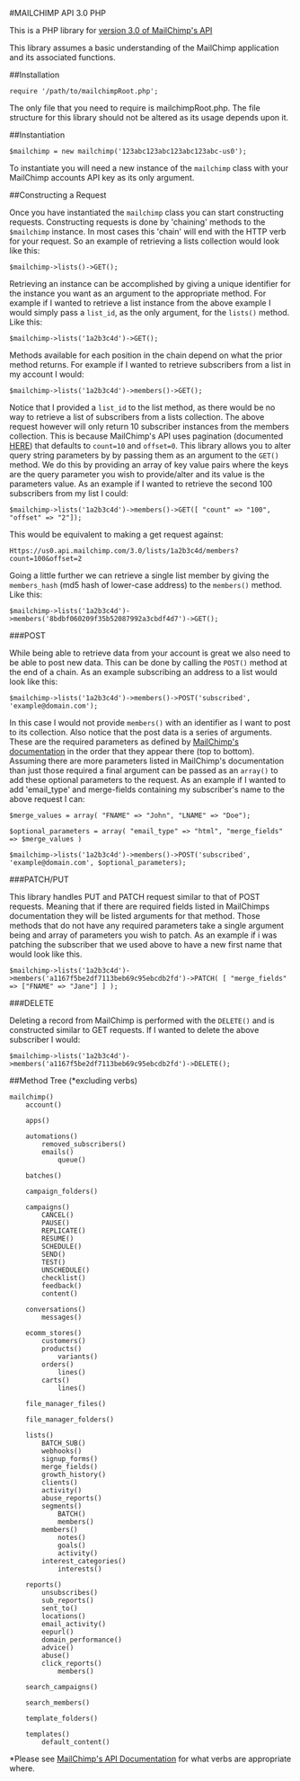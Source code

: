 #MAILCHIMP API 3.0 PHP

This is a PHP library for [version 3.0 of MailChimp's API](https://developer.mailchimp.com)

This library assumes a basic understanding of the MailChimp application and its associated functions. 

##Installation

	require '/path/to/mailchimpRoot.php';

The only file that you need to require is mailchimpRoot.php. The file structure for this library should not be altered as its usage depends upon it.

##Instantiation

	$mailchimp = new mailchimp('123abc123abc123abc123abc-us0');

To instantiate you will need a new instance of the `mailchimp` class with your MailChimp accounts API key as its only argument.

##Constructing a Request

Once you have instantiated the `mailchimp` class you can start constructing requests. Constructing requests is done by 'chaining' methods to the `$mailchimp` instance. In most cases this 'chain' will end with the HTTP verb for your request. So an example of retrieving a lists collection would look like this:

	$mailchimp->lists()->GET();

Retrieving an instance can be accomplished by giving a unique identifier for the instance you want as an argument to the appropriate method. For example if I wanted to retrieve a list instance from the above example I would simply pass a `list_id`, as the only argument, for the `lists()` method. Like this:

	$mailchimp->lists('1a2b3c4d')->GET();

Methods available for each position in the chain depend on what the prior method returns. For example if I wanted to retrieve subscribers from a list in my account I would:

	$mailchimp->lists('1a2b3c4d')->members()->GET();

Notice that I provided a `list_id` to the list method, as there would be no way to retrieve a list of subscribers from a lists collection. The above request however will only return 10 subscriber instances from the members collection. This is because MailChimp's API uses pagination (documented [HERE](http://developer.mailchimp.com/documentation/mailchimp/guides/get-started-with-mailchimp-api-3/#parameters)) that defaults to `count=10` and `offset=0`. This library allows you to alter query string parameters by by passing them as an argument to the `GET()` method. We do this by providing an array of key value pairs where the keys are the query parameter you wish to provide/alter and its value is the parameters value. As an example if I wanted to retrieve the second 100 subscribers from my list I could:

	$mailchimp->lists('1a2b3c4d')->members()->GET([ "count" => "100", "offset" => "2"]);

This would be equivalent to making a get request against:

	Https://us0.api.mailchimp.com/3.0/lists/1a2b3c4d/members?count=100&offset=2

Going a little further we can retrieve a single list member by giving the `members_hash` (md5 hash of lower-case address) to the `members()` method. Like this:

	$mailchimp->lists('1a2b3c4d')->members('8bdbf060209f35b52087992a3cbdf4d7')->GET();

###POST

While being able to retrieve data from your account is great we also need to be able to post new data. This can be done by calling the `POST()` method at the end of a chain. As an example subscribing an address to a list would look like this:

	$mailchimp->lists('1a2b3c4d')->members()->POST('subscribed', 'example@domain.com');

In this case I would not provide `members()` with an identifier as I want to post to its collection. Also notice that the post data is a series of arguments. These are the required parameters as defined by [MailChimp's documentation](http://developer.mailchimp.com/documentation/mailchimp/reference/lists/members/#create-post_lists_list_id_members) in the order that they appear there (top to bottom). Assuming there are more parameters listed in MailChimp's documentation than just those required a final argument can be passed as an `array()` to add these optional parameters to the request. As an example if I wanted to add 'email_type' and merge-fields containing my subscriber's name to the above request I can:

	$merge_values = array( "FNAME" => "John", "LNAME" => "Doe");

	$optional_parameters = array( "email_type" => "html", "merge_fields" => $merge_values )

	$mailchimp->lists('1a2b3c4d')->members()->POST('subscribed', 'example@domain.com', $optional_parameters);

###PATCH/PUT

This library handles PUT and PATCH request similar to that of POST requests. Meaning that if there are required fields listed in MailChimps documentation they will be listed arguments for that method. Those methods that do not have any required parameters take a single argument being and array of parameters you wish to patch. As an example if i was patching the subscriber that we used above to have a new first name that would look like this.

	$mailchimp->lists('1a2b3c4d')->members('a1167f5be2df7113beb69c95ebcdb2fd')->PATCH( [ "merge_fields" => ["FNAME" => "Jane"] ] );

###DELETE

Deleting a record from MailChimp is performed with the `DELETE()` and is constructed similar to GET requests. If I wanted to delete the above subscriber I would:

	$mailchimp->lists('1a2b3c4d')->members('a1167f5be2df7113beb69c95ebcdb2fd')->DELETE();

##Method Tree (\*excluding verbs)

	mailchimp()
		account()

		apps()

		automations()
	  		removed_subscribers()
	    	emails()
	    		queue()

	    batches()

	    campaign_folders()

	    campaigns()
	    	CANCEL()
	    	PAUSE()
	    	REPLICATE()
	    	RESUME()
	    	SCHEDULE()
	    	SEND()
	    	TEST()
	    	UNSCHEDULE()
	    	checklist()
	    	feedback()
	    	content()

	    conversations()
	    	messages()

	    ecomm_stores()
	    	customers()
	    	products()
	    		variants()
	    	orders()
	    		lines()
	    	carts()
	    		lines()

	    file_manager_files()

	    file_manager_folders()

	    lists()
	    	BATCH_SUB()
	    	webhooks()
	    	signup_forms()
	    	merge_fields()
	    	growth_history()
	    	clients()
	    	activity()
	    	abuse_reports()
	    	segments()
	    		BATCH()
	    		members()
	    	members()
	    		notes()
	    		goals()
	    		activity()
	       	interest_categories()
	       		interests()

	    reports()
	    	unsubscribes()
	    	sub_reports()
	    	sent_to()
	    	locations()
	    	email_activity()
	    	eepurl()
	    	domain_performance()
	    	advice()
	    	abuse()
	    	click_reports()
	    		members()

	    search_campaigns()

	    search_members()

	    template_folders()

	    templates()
	    	default_content()

\*Please see [MailChimp's API Documentation](http://developer.mailchimp.com/documentation/mailchimp/reference/overview/) for what verbs are appropriate where.





